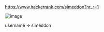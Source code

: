 https://www.hackerrank.com/simeddon?hr_r=1

![image](https://user-images.githubusercontent.com/87699062/206872388-2dd835a2-f7cc-47c1-ab94-0ebe49eeabb2.png)

 username => simeddon
